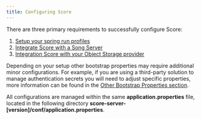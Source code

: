 ```yaml
---
title: Configuring Score
---
```


There are three primary requirements to successfully configure Score:

1. [Setup your spring run profiles](/documentation/score/installation/configuration/profiles) 
2. [Integrate Score with a Song Server](/documentation/score/installation/configuration/song) 
3. [Integration Score with your Object Storage provider](/documentation/score/installation/configuration/object-storage)

Depending on your setup other bootstrap properties may require additional minor configurations. For example, if you are using a third-party solution to manage authentication secrets you will need to adjust specific properties, more information can be found in the [Other Bootstrap Properties section](/documentation/score/installation/configuration/bootstrap).

All configurations are managed within the same **application.properties** file, located in the following directory **score-server-[version]/conf/application.properties**.